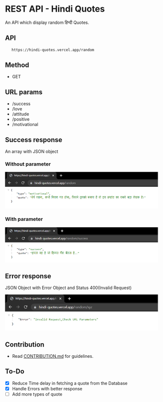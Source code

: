 
# REST API - Hindi Quotes

An API which display random हिन्दी Quotes.

## API 
 ```html
    https://hindi-quotes.vercel.app/random
 ```

## Method

- GET

## URL params

 - /success
 - /love
 - /attitude
 - /positive
 - /motivational

## Success response

An array with JSON object

### Without parameter
![Sample response without url parameter](./public/demo/noparam.jpg)

### With parameter

![Sample response with url parameter](./public/demo/param.jpg)


## Error response 
JSON Object with Error Object and Status 400(Invalid Request)

![Response for error](./public/demo/error.png)

## Contribution
- Read [CONTRIBUTION.md](./CONTRIBUTION.md) for guidelines.

## To-Do

- [x] Reduce Time delay in fetching a quote from the Database
- [x] Handle Errors with better response
- [ ] Add more types of quote